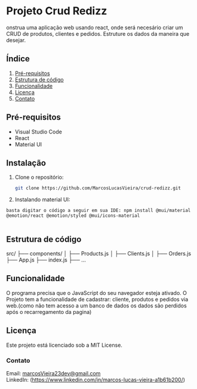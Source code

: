 # Projeto Crud Redizz
onstrua uma aplicação web usando react, onde será necesário criar um CRUD de produtos, clientes e pedidos. Estruture os dados da maneira que desejar.
## Índice

1. [Pré-requisitos](#pré-requisitos)
2. [Estrutura de código](#estrutura)
3. [Funcionalidade](#funcionalidade)
4. [Licença](#licença)
5. [Contato](#contato)


## Pré-requisitos
- Visual Studio Code
- React 
- Material UI 

## Instalação

1. Clone o repositório:
    ```bash
    git clone https://github.com/MarcosLucasVieira/crud-redizz.git
    ```
2. Instalando material UI:
 ```
basta digitar o código a seguir em sua IDE: npm install @mui/material @emotion/react @emotion/styled @mui/icons-material


```
## Estrutura de código
src/
  ├── components/
  │     ├── Products.js
  │     ├── Clients.js
  │     ├── Orders.js
  ├── App.js
  ├── index.js
  ├── ...

  

## Funcionalidade
O programa precisa que o JavaScript do seu navegador esteja ativado.
O Projeto tem a funcionalidade de cadastrar: cliente, produtos e pedidos via web.(como não tem acesso a um banco de dados os dados são perdidos após o recarregamento da pagina)

## Licença

Este projeto está licenciado sob a MIT License.

### Contato
Email: marcosVieira23dev@gmail.com    
LinkedIn: (https://www.linkedin.com/in/marcos-lucas-vieira-a1b61b200/)
